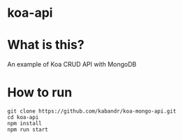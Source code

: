 # koa-api

# What is this?

An example of Koa CRUD API with MongoDB

# How to run 

````
git clone https://github.com/kabandr/koa-mongo-api.git
cd koa-api 
npm install
npm run start
````


